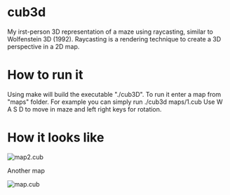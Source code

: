 # cub3d

My irst-person 3D representation of a maze using raycasting, similar to Wolfenstein 3D (1992).
Raycasting is a rendering technique to create a 3D perspective in a 2D map.

# How to run it
Using make will build the executable "./cub3D". To run it enter a map from "maps" folder.
For example you can simply run ./cub3d maps/1.cub
Use W A S D to move in maze and left right keys for rotation.

# How it looks like

![map2.cub](https://media.discordapp.net/attachments/937622316433686548/1026168431831171193/Screen_Shot_2022-10-02_at_8.10.34_PM.png?width=1486&height=1177)

Another map

![map.cub](https://media.discordapp.net/attachments/937622316433686548/1026168432565162035/Screen_Shot_2022-10-02_at_8.11.06_PM.png?width=1452&height=1178)
